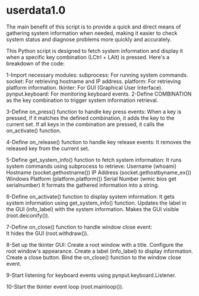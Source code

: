 # userdata1.0
 The main benefit of this script is to provide a quick and direct means of gathering system information when needed, making it easier to check system status and diagnose problems more quickly and accurately.


This Python script is designed to fetch system information and display it when a specific key combination (LCtrl + LAlt) is pressed. Here's a breakdown of the code:

1-Import necessary modules:
    subprocess: For running system commands.
    socket: For retrieving hostname and IP address.
    platform: For retrieving platform information.
    tkinter: For GUI (Graphical User Interface).
    pynput.keyboard: For monitoring keyboard events.
2-Define COMBINATION as the key combination to trigger system information retrieval.

3-Define on_press() function to handle key press events:
   When a key is pressed, if it matches the defined combination, it adds the key to the current set.
    If all keys in the combination are pressed, it calls the on_activate() function.
 
4-Define on_release() function to handle key release events:
   It removes the released key from the current set.

5-Define get_system_info() function to fetch system information:
    It runs system commands using subprocess to retrieve:
    Username (whoami)   
    Hostname (socket.gethostname())
    IP Address (socket.gethostbyname_ex())
    Windows Platform (platform.platform())
    Serial Number (wmic bios get serialnumber)
    It formats the gathered information into a string.

6-Define on_activate() function to display system information:
    It gets system information using get_system_info() function.
    Updates the label in the GUI (info_label) with the system information.
    Makes the GUI visible (root.deiconify()).

7-Define on_close() function to handle window close event:  
    It hides the GUI (root.withdraw()).

8-Set up the tkinter GUI:
    Create a root window with a title.
    Configure the root window's appearance.
    Create a label (info_label) to display information.
    Create a close button.
    Bind the on_close() function to the window close event.

9-Start listening for keyboard events using pynput.keyboard.Listener.

10-Start the tkinter event loop (root.mainloop()).
